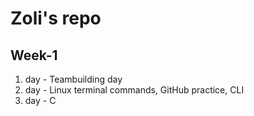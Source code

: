 # Zoli's repo

## Week-1
1. day - Teambuilding day
2. day - Linux terminal commands, GitHub practice, CLI
3. day - C
